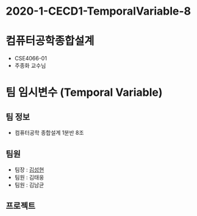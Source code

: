 # 2020-1-CECD1-TemporalVariable-8

# 컴퓨터공학종합설계
- CSE4066-01
- 주종화 교수님

# 팀 임시변수 (Temporal Variable)

## 팀 정보
- 컴퓨터공학 종합설계 1분반 8조

## 팀원 
- 팀장 : [김성현](https://github.com/iamGreedy)
- 팀원 : 김태웅
- 팀원 : 김남균

## 프로젝트


